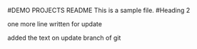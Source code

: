 #DEMO PROJECTS README
This is a sample file.
#Heading 2

one more line written for update

added the text on update branch of git